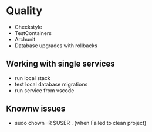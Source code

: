 # Quality

- Checkstyle
- TestContainers
- Archunit
- Database upgrades with rollbacks

## Working with single services
- run local stack
- test local database migrations
- run service from vscode

## Knownw issues
- sudo chown -R $USER . (when Failed to clean project)
